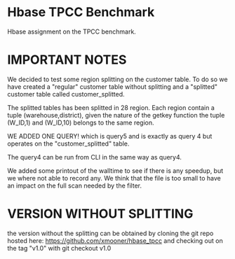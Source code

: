 # Hbase TPCC Benchmark

Hbase assignment on the TPCC benchmark.

# IMPORTANT NOTES

We decided to test some region splitting on the customer table. To do so we have created a "regular" customer
table without splitting and a "splitted" customer table called customer_splitted.

The splitted tables has been splitted in 28 region. Each region contain a tuple (warehouse,district), given the nature of the getkey function the tuple (W_ID,1) and (W_ID,10) belongs to the same region.

WE ADDED ONE QUERY!
which is query5 and is exactly as query 4 but operates on the "customer_splitted" table.

The query4 can be run from CLI in the same way as query4.

We added some printout of the walltime to see if there is any speedup, but we where not able to record any.
We think that the file is too small to have an impact on the full scan needed by the filter.

# VERSION WITHOUT SPLITTING
the version without the splitting can be obtained by cloning the git repo hosted here:  https://github.com/xmooner/hbase_tpcc
and checking out on the tag "v1.0" with git checkout v1.0


